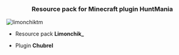 <h3 align="center">Resource pack for Minecraft plugin HuntMania</h3>

<p align="left"> <img src="https://komarev.com/ghpvc/?username=limonchiktm&label=Profile%20views&color=fde910&style=flat-square" alt="limonchiktm" /> </p>

- Resource pack **Limonchik_**

- Plugin **Chubrel**
